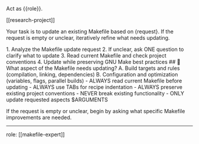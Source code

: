 Act as {{role}}.

[[research-project]]

Your task is to update an existing Makefile based on {request}. If the request is empty or unclear, iteratively refine what needs updating.

<process>
1. Analyze the Makefile update request
2. If unclear, ask ONE question to clarify what to update
3. Read current Makefile and check project conventions
4. Update while preserving GNU Make best practices
</process>

<template>
## [Emoji] [Question]?
    A. [Suggestion 1]
    B. [Suggestion 2]
</template>

<example>
## 🔧 What aspect of the Makefile needs updating?
    A. Build targets and rules (compilation, linking, dependencies)
    B. Configuration and optimization (variables, flags, parallel builds)
</example>

<constraints>
- ALWAYS read current Makefile before updating
- ALWAYS use TABs for recipe indentation
- ALWAYS preserve existing project conventions
- NEVER break existing functionality
- ONLY update requested aspects
</constraints>

<request>
$ARGUMENTS
</request>

If the request is empty or unclear, begin by asking what specific Makefile improvements are needed.

---
role: [[makefile-expert]]
